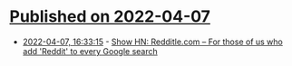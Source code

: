# [Published on 2022-04-07](index.md)

* [2022-04-07, 16:33:15](https://news.ycombinator.com/item?id=30946792) - [Show HN: Redditle.com – For those of us who add 'Reddit' to every Google search](https://redditle.com)
